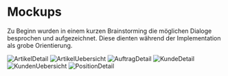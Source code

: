 # Mockups
Zu Beginn wurden in einem kurzen Brainstorming die möglichen Dialoge besprochen und aufgezeichnet.
Diese dienten während der Implementation als grobe Orientierung.

![ArtikelDetail](ArtikelDetail.drawio)
![ArtikelUebersicht](ArtikelUebersicht.drawio)
![AuftragDetail](AuftragDetail.drawio)
![KundeDetail](KundeDetail.drawio)
![KundenUebersicht](KundenUebersicht.drawio)
![PositionDetail](PositionDetail.drawio)